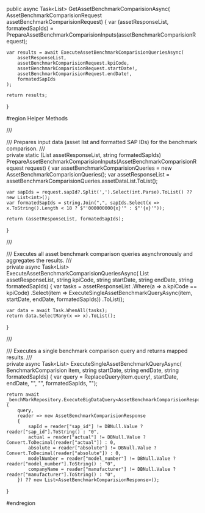 public async Task<List<AssetBenchmarkComparisionResponse>> GetAssetBenchmarkComparisionAsync(
    AssetBenchmarkComparisionRequest assetBenchmarkComparisionRequest)
{
    var (assetResponseList, formatedSapIds) = PrepareAssetBenchmarkComparisionInputs(assetBenchmarkComparisionRequest);

    var results = await ExecuteAssetBenchmarkComparisionQueriesAsync(
        assetResponseList,
        assetBenchmarkComparisionRequest.kpiCode,
        assetBenchmarkComparisionRequest.startDate!,
        assetBenchmarkComparisionRequest.endDate!,
        formatedSapIds
    );

    return results;
}

#region Helper Methods

/// <summary>
/// Prepares input data (asset list and formatted SAP IDs) for the benchmark comparison.
/// </summary>
private static (List<BenchmarkComparision> assetResponseList, string formatedSapIds)
    PrepareAssetBenchmarkComparisionInputs(AssetBenchmarkComparisionRequest request)
{
    var assetBenchmarkComparisionQueries = new AssetBenchmarkComparisionQueries();
    var assetResponseList = assetBenchmarkComparisionQueries.assetDataList.ToList();

    var sapIds = request.sapId?.Split(',').Select(int.Parse).ToList() ?? new List<int>();
    var formatedSapIds = string.Join(",", sapIds.Select(x => x.ToString().Length < 18 ? $"'000000000{x}'" : $"'{x}'"));

    return (assetResponseList, formatedSapIds);
}

/// <summary>
/// Executes all asset benchmark comparison queries asynchronously and aggregates the results.
/// </summary>
private async Task<List<AssetBenchmarkComparisionResponse>> ExecuteAssetBenchmarkComparisionQueriesAsync(
    List<BenchmarkComparision> assetResponseList,
    string kpiCode,
    string startDate,
    string endDate,
    string formatedSapIds)
{
    var tasks = assetResponseList
        .Where(a => a.kpiCode == kpiCode)
        .Select(item => ExecuteSingleAssetBenchmarkQueryAsync(item, startDate, endDate, formatedSapIds))
        .ToList();

    var data = await Task.WhenAll(tasks);
    return data.SelectMany(x => x).ToList();
}

/// <summary>
/// Executes a single benchmark comparison query and returns mapped results.
/// </summary>
private async Task<List<AssetBenchmarkComparisionResponse>> ExecuteSingleAssetBenchmarkQueryAsync(
    BenchmarkComparision item,
    string startDate,
    string endDate,
    string formatedSapIds)
{
    var query = ReplaceQuery(item.query!, startDate, endDate, "", "", formatedSapIds, "");

    return await _benchMarkRepository.ExecuteBigDataQuery<AssetBenchmarkComparisionResponse>(
        query,
        reader => new AssetBenchmarkComparisionResponse
        {
            sapId = reader["sap_id"] != DBNull.Value ? reader["sap_id"].ToString() : "0",
            actual = reader["actual"] != DBNull.Value ? Convert.ToDecimal(reader["actual"]) : 0,
            absolute = reader["absolute"] != DBNull.Value ? Convert.ToDecimal(reader["absolute"]) : 0,
            modelNumber = reader["model_number"] != DBNull.Value ? reader["model_number"].ToString() : "0",
            companyName = reader["manufacturer"] != DBNull.Value ? reader["manufacturer"].ToString() : "0",
        }) ?? new List<AssetBenchmarkComparisionResponse>();
}

#endregion
